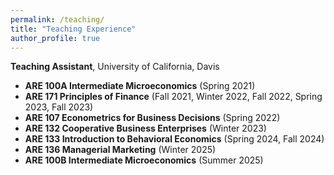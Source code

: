 ```yaml
---
permalink: /teaching/
title: "Teaching Experience"
author_profile: true
---
```

**Teaching Assistant**, University of California, Davis

* **ARE 100A Intermediate Microeconomics** (Spring 2021)
* **ARE 171 Principles of Finance** (Fall 2021, Winter 2022, Fall 2022, Spring 2023, Fall 2023)
* **ARE 107 Econometrics for Business Decisions** (Spring 2022)
* **ARE 132 Cooperative Business Enterprises** (Winter 2023)
* **ARE 133 Introduction to Behavioral Economics** (Spring 2024, Fall 2024)
* **ARE 136 Managerial Marketing** (Winter 2025)
* **ARE 100B Intermediate Microeconomics** (Summer 2025)

